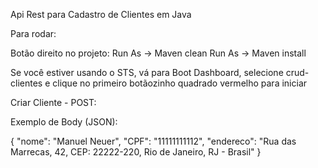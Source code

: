 Api Rest para Cadastro de Clientes em Java

Para rodar:

Botão direito no projeto: 
Run As -> Maven clean
Run As -> Maven install

Se você estiver usando o STS, vá para Boot Dashboard, selecione crud-clientes e 
clique no primeiro botãozinho quadrado vermelho para iniciar

Criar Cliente - POST:

Exemplo de Body (JSON):

{
	"nome": "Manuel Neuer",
	"CPF": "11111111112",
	"endereco": "Rua das Marrecas, 42, CEP: 22222-220, Rio de Janeiro, RJ - Brasil"
}
